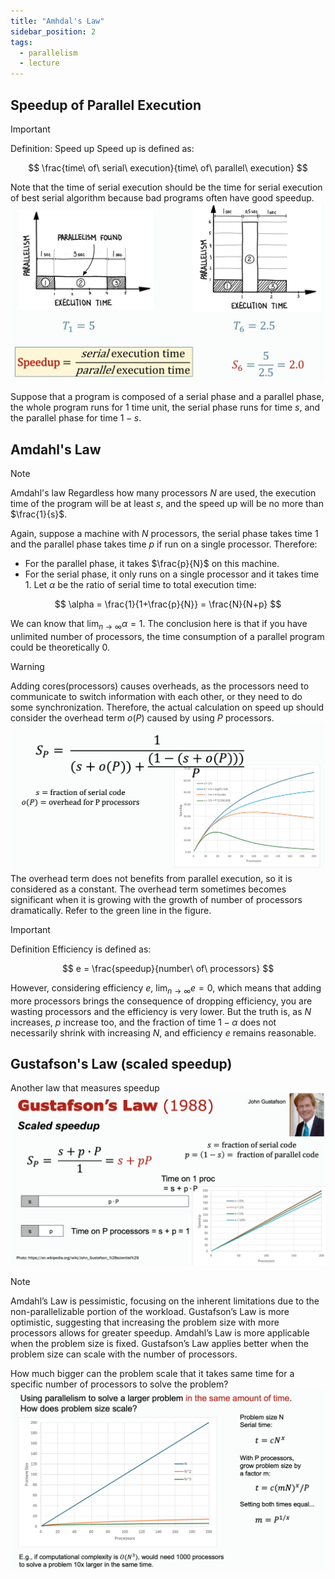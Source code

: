 ```yaml
---
title: "Amhdal's Law"
sidebar_position: 2
tags:
  - parallelism
  - lecture
---
```


## Speedup of Parallel Execution

> [!IMPORTANT]
> Definition: Speed up
> Speed up is defined as:
>
> $$
> \frac{time\ of\ serial\ execution}{time\ of\ parallel\ execution}
> $$
>
> Note that the time of serial execution should be the time for serial execution of best serial algorithm because bad programs often have good speedup.
> ![Pasted image 20240819152523](./imgs/Pasted%20image%2020240819152523.png)

Suppose that a program is composed of a serial phase and a parallel phase, the whole program runs for $1$ time unit, the serial phase runs for time $s$, and the parallel phase for time $1-s$.

## Amdahl's Law

> [!NOTE]
> Amdahl's law
> Regardless how many processors $N$ are used, the execution time of the program will be at least $s$, and the speed up will be no more than $\frac{1}{s}$.

Again, suppose a machine with $N$ processors, the serial phase takes time $1$ and the parallel phase takes time $p$ if run on a single processor. Therefore:

- For the parallel phase, it takes $\frac{p}{N}$ on this machine.
- For the serial phase, it only runs on a single processor and it takes time $1$.
  Let $\alpha$ be the ratio of serial time to total execution time:

$$
\alpha = \frac{1}{1+\frac{p}{N}} = \frac{N}{N+p}
$$

We can know that $\lim_{ n \to \infty } \alpha = 1$. The conclusion here is that if you have unlimited number of processors, the time consumption of a parallel program could be theoretically $0$.

> [!WARNING]
> Adding cores(processors) causes overheads, as the processors need to communicate to switch information with each other, or they need to do some synchronization. Therefore, the actual calculation on speed up should consider the overhead term $o(P)$ caused by using $P$ processors.
> ![Pasted image 20240821151610](./imgs/Pasted%20image%2020240821151610.png)
> The overhead term does not benefits from parallel execution, so it is considered as a constant.
> The overhead term sometimes becomes significant when it is growing with the growth of number of processors dramatically. Refer to the green line in the figure.

> [!IMPORTANT]
> Definition
> Efficiency is defined as:
>
> $$
> e = \frac{speedup}{number\ of\ processors}
> $$

However, considering efficiency $e$, $\lim_{ n \to \infty } e = 0$, which means that adding more processors brings the consequence of dropping efficiency, you are wasting processors and the efficiency is very lower.
But the truth is, as $N$ increases, $p$ increase too, and the fraction of time $1-\alpha$ does not necessarily shrink with increasing $N$, and efficiency $e$ remains reasonable.

## Gustafson's Law (scaled speedup)

Another law that measures speedup
![Pasted image 20240820111135](./imgs/Pasted%20image%2020240820111135.png)

> [!NOTE]
> Amdahl’s Law is pessimistic, focusing on the inherent limitations due to the non-parallelizable portion of the workload. Gustafson’s Law is more optimistic, suggesting that increasing the problem size with more processors allows for greater speedup.
> Amdahl’s Law is more applicable when the problem size is fixed. Gustafson’s Law applies better when the problem size can scale with the number of processors.

How much bigger can the problem scale that it takes same time for a specific number of processors to solve the problem?
![Pasted image 20240820111758](./imgs/Pasted%20image%2020240820111758.png)
